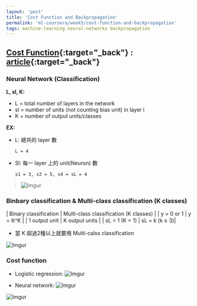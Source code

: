 ```yaml
---
layout: 'post'
title: 'Cost Function and Backpropagation'
permalink: 'ml-coursera/week5/cost-function-and-backpropagation'
tags: machine-learning neural-networks backpropagation
---
```


## [Cost Function](https://www.coursera.org/learn/machine-learning/lecture/na28E/cost-function){:target="_back"} : [article](https://www.coursera.org/learn/machine-learning/supplement/afqGa/cost-function){:target="_back"}

### Neural Network (Classification)

**L, sl, K:**
   - L = total number of layers in the network
   - sl = number of units (not counting bias unit) in layer l
   - K = number of output units/classes

**EX:**
- L: 總共的 layer 數
   ~~~
   L = 4
   ~~~
- Sl: 每一 layer 上的  unit(Neuron) 數
   ~~~
   s1 = 3, s2 = 5, s4 = sL = 4
   ~~~

> ![Imgur](https://i.imgur.com/OxWLyBEh.jpg)


### Binbary classification & Multi-class classification (K classes)

| Binary classification  | Multi-class classification (K classes) |
|  y = 0 or 1 | y = ℝ^K  |
| 1 output unit | K output units |
| sL = 1 (K = 1)  |  sL = k (k ≥ 3)|

- 當 K 超過2種以上就要用 Multi-calss classification

![Imgur](https://i.imgur.com/K2yyX6Ah.jpg)

### Cost function

- Logistic regression:
   ![Imgur](https://i.imgur.com/ksMl0Chh.gif)

- Neural network:
   ![Imgur](https://i.imgur.com/zrOVzo3h.gif)

![Imgur](https://i.imgur.com/ed9XUlHh.jpg)

